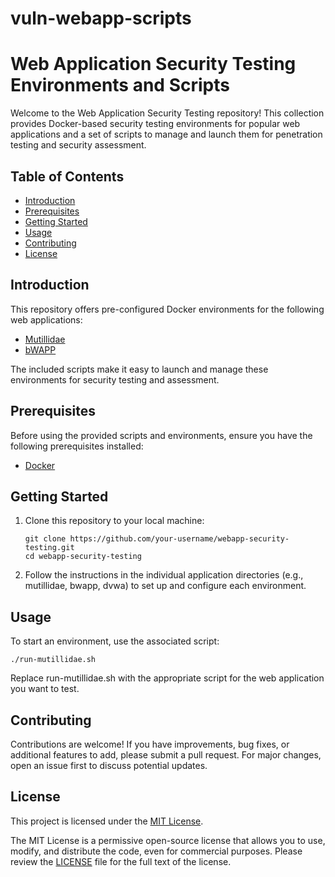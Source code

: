 # vuln-webapp-scripts
# Web Application Security Testing Environments and Scripts

Welcome to the Web Application Security Testing repository! This collection provides Docker-based security testing environments for popular web applications and a set of scripts to manage and launch them for penetration testing and security assessment.

## Table of Contents
- [Introduction](#introductio)
- [Prerequisites](#prerequisites)
- [Getting Started](#getting-started)
- [Usage](#usage)
- [Contributing](#contributing)
- [License](#license)

<a name="introduction"></a>
## Introduction

This repository offers pre-configured Docker environments for the following web applications:
- [Mutillidae](https://github.com/webpwnized/mutillidae)
- [bWAPP](https://github.com/ethicalhack3r/bWAPP)

The included scripts make it easy to launch and manage these environments for security testing and assessment.

<a name="prerequisites"></a>
## Prerequisites

Before using the provided scripts and environments, ensure you have the following prerequisites installed:
- [Docker](https://www.docker.com/get-started)

<a name="getting-started"></a>
## Getting Started

1. Clone this repository to your local machine:

   ```
   git clone https://github.com/your-username/webapp-security-testing.git
   cd webapp-security-testing
   ```

2. Follow the instructions in the individual application directories (e.g., mutillidae, bwapp, dvwa) to set up and configure each environment.

<a name="usage"></a>
## Usage

To start an environment, use the associated script:

```
./run-mutillidae.sh
```

Replace run-mutillidae.sh with the appropriate script for the web application you want to test.

<a name="contributing"></a>
## Contributing

Contributions are welcome! If you have improvements, bug fixes, or additional features to add, please submit a pull request. For major changes, open an issue first to discuss potential updates.

<a name="license"></a>
## License

This project is licensed under the [MIT License](LICENSE).

The MIT License is a permissive open-source license that allows you to use, modify, and distribute the code, even for commercial purposes. Please review the [LICENSE](LICENSE) file for the full text of the license.



